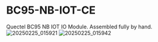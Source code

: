 # BC95-NB-IOT-CE

Quectel BC95 NB IOT IO Module. Assembled fully by hand.
![20250225_015921](https://github.com/user-attachments/assets/12fd63c6-dbb9-4d51-9517-9a6e99fbd077)
![20250225_015942](https://github.com/user-attachments/assets/e651b2d5-362c-46d6-8d5d-e2ae9cb7acb6)
